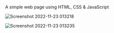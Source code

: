 A simple web page using HTML, CSS & JavaScript

![Screenshot 2022-11-23 013218](https://user-images.githubusercontent.com/85480387/203410976-bbb4ae31-666d-4bcb-aeca-aa13c90c0058.jpg)

![Screenshot 2022-11-23 013235](https://user-images.githubusercontent.com/85480387/203411015-71337c43-40aa-411e-9947-19c0875637d6.jpg)
